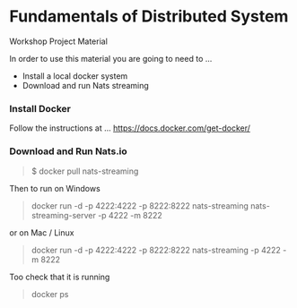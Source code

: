 # Fundamentals of Distributed System
Workshop Project Material

In order to use this material you are going to need to ...

* Install a local docker system 
* Download and run Nats streaming 


### Install Docker

Follow the instructions at ... 
https://docs.docker.com/get-docker/

### Download and Run Nats.io

>$ docker pull nats-streaming

 
Then to run on Windows
> docker run -d -p 4222:4222 -p 8222:8222 nats-streaming nats-streaming-server -p 4222 -m 8222
 
or on Mac / Linux

> docker run -d -p 4222:4222 -p 8222:8222 nats-streaming -p 4222 -m 8222

Too check that it is running

> docker ps
